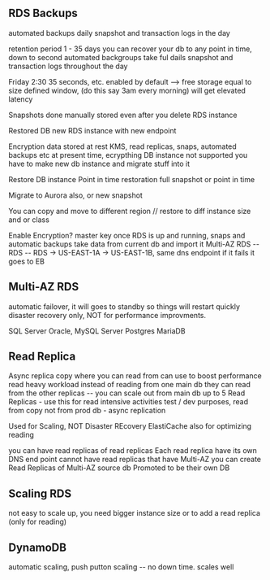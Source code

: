 ## RDS Backups
automated backups
  daily snapshot and transaction logs in the day

retention period 1 - 35 days
  you can recover your db to any point in time, down to second
  automated backgroups take ful dails snapshot
  and transaction logs throughout the day

Friday 2:30 35 seconds, etc.
  enabled by default --> free storage equal to size
  defined window, (do this say 3am every morning)
  will get elevated latency

Snapshots done manually
  stored even after you delete RDS instance

Restored DB
  new RDS instance with new endpoint

Encryption data stored at rest
  KMS, read replicas, snaps, automated backups etc
  at present time, ecrypthing DB instance not supported
  you have to make new db instance and migrate stuff into it

Restore DB instance
  Point in time restoration
  full snapshot or point in time

Migrate to Aurora also, or new snapshot

You can copy and move to different region
  // restore to diff instance size and or class

Enable Encryption?
  master key
  once RDS is up and running, snaps and automatic backups
    take data from current db and import it
  Multi-AZ
  RDS -- RDS -- RDS -> US-EAST-1A -> US-EAST-1B, same dns endpoint if it fails it goes to EB

## Multi-AZ RDS
  automatic failover, it will goes to standby so things will restart quickly
  disaster recovery only, NOT for performance improvments.

  SQL Server
  Oracle,
  MySQL Server
  Postgres
  MariaDB

## Read Replica
Async replica copy where you can read from
  can use to boost performance
  read heavy workload
  instead of reading from one main db they can read from the other replicas
  -- you can scale out from main db
  up to 5 Read Replicas
    - use this for read intensive activities
        test  / dev purposes, read from copy not from prod db
    - async replication

Used for Scaling, NOT Disaster REcovery
  ElastiCache also for optimizing reading

you can have read replicas of read replicas
Each read replica have its own DNS end point
cannot have read replicas that have Multi-AZ
  you can create Read Replicas of Multi-AZ source db
Promoted to be their own DB


## Scaling RDS
not easy to scale up, you need bigger instance size or to add a read replica (only for reading)

## DynamoDB
automatic scaling, push putton scaling -- no down time. scales well
